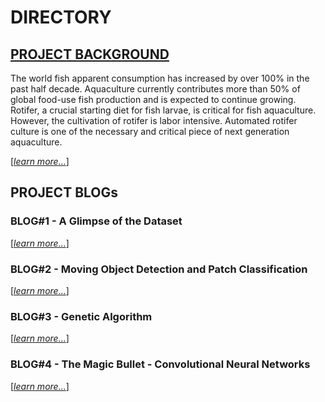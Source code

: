 # DIRECTORY

## [PROJECT BACKGROUND](background.md)

The world fish apparent consumption has increased by over 100% in the past half decade.
Aquaculture currently contributes more than 50% of global food-use fish production and is expected to continue growing. 
Rotifer, a crucial starting diet for fish larvae, is critical for fish aquaculture. 
However, the cultivation of rotifer is labor intensive. 
Automated rotifer culture is one of the necessary and critical piece of next generation aquaculture. 

[[_learn more..._]](background.md)

## PROJECT BLOGs

### BLOG#1 - A Glimpse of the Dataset

[[_learn more..._]](dataset.md)

### BLOG#2 - Moving Object Detection and Patch Classification

[[_learn more..._]](modpc.md)

### BLOG#3 - Genetic Algorithm

[[_learn more..._]](modpc.md)

### BLOG#4 - The Magic Bullet - Convolutional Neural Networks

[[_learn more..._]](cnn.md)
